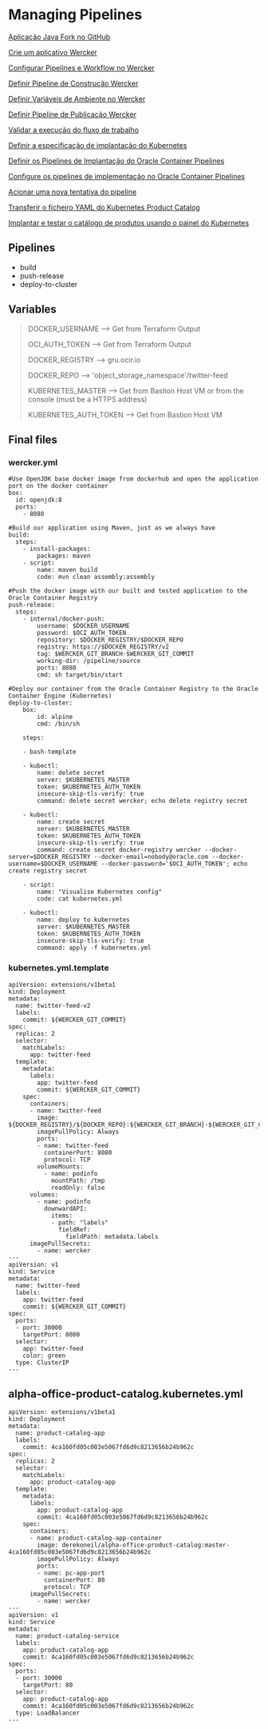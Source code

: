 # Managing Pipelines

[Aplicação Java Fork no GitHub](https://www.manula.com/manuals/hoshikawa-cristiano/devops-containers/1/pt/topic/passo-1-aplicacao-java-fork-no-github)

[Crie um aplicativo Wercker](https://www.manula.com/manuals/hoshikawa-cristiano/devops-containers/1/pt/topic/passo-3-crie-um-aplicativo-wercker)

[Configurar Pipelines e Workflow no Wercker](https://www.manula.com/manuals/hoshikawa-cristiano/devops-containers/1/pt/topic/passo-4-configurar-pipelines-e-workflow-no-wercker)

[Definir Pipeline de Construção Wercker](https://www.manula.com/manuals/hoshikawa-cristiano/devops-containers/1/pt/topic/passo-5-definir-pipeline-de-construcao-wercker)

[Definir Variáveis de Ambiente no Wercker](https://www.manula.com/manuals/hoshikawa-cristiano/devops-containers/1/pt/topic/passo-6-definir-variaveis-de-ambiente-no-wercker)

[Definir Pipeline de Publicação Wercker](https://www.manula.com/manuals/hoshikawa-cristiano/devops-containers/1/pt/topic/passo-7-definir-pipeline-de-publicacao-wercker)

[Validar a execução do fluxo de trabalho](https://www.manula.com/manuals/hoshikawa-cristiano/devops-containers/1/pt/topic/etapa-8-validar-a-execucao-do-fluxo-de-trabalho)

[Definir a especificação de implantação do Kubernetes](https://www.manula.com/manuals/hoshikawa-cristiano/devops-containers/1/pt/topic/passo-9-definir-a-especificacao-de-implantacao-do-kubernetes)

[Definir os Pipelines de Implantação do Oracle Container Pipelines](https://www.manula.com/manuals/hoshikawa-cristiano/devops-containers/1/pt/topic/passo-10-definir-os-pipelines-de-implantacao-do-wercker)

[Configure os pipelines de implementação no Oracle Container Pipelines](https://www.manula.com/manuals/hoshikawa-cristiano/devops-containers/1/pt/topic/passo-11-configure-os-pipelines-de-implementacao-no-wercker)

[Acionar uma nova tentativa do pipeline](https://www.manula.com/manuals/hoshikawa-cristiano/devops-containers/1/pt/topic/passo-13-acionar-uma-nova-tentativa-do-pipeline)

[Transferir o ficheiro YAML do Kubernetes Product Catalog](https://www.manula.com/manuals/hoshikawa-cristiano/devops-containers/1/pt/topic/passo-14-validar-a-implantacao)

[Implantar e testar o catálogo de produtos usando o painel do Kubernetes](https://www.manula.com/manuals/hoshikawa-cristiano/devops-containers/1/pt/topic/passo-16-implantar-e-testar-o-catalogo-de-produtos-usando-o-painel-do-kubernetes)

## Pipelines

* build
* push-release
* deploy-to-cluster

## Variables

> DOCKER_USERNAME --> Get from Terraform Output
>
> OCI_AUTH_TOKEN --> Get from Terraform Output
>
> DOCKER_REGISTRY --> gru.ocir.io
> 
> DOCKER_REPO --> 'object_storage_namespace'/twitter-feed
> 
> KUBERNETES_MASTER --> Get from Bastion Host VM or from the console (must be a HTTPS address)
> 
> KUBERNETES_AUTH_TOKEN --> Get from Bastion Host VM
>

## Final files

### wercker.yml

    #Use OpenJDK base docker image from dockerhub and open the application port on the docker container
    box:
      id: openjdk:8
      ports:
        - 8080

    #Build our application using Maven, just as we always have
    build:
      steps:
        - install-packages:
            packages: maven
        - script:
            name: maven build
            code: mvn clean assembly:assembly

    #Push the docker image with our built and tested application to the Oracle Container Registry
    push-release:
      steps:
        - internal/docker-push:
            username: $DOCKER_USERNAME
            password: $OCI_AUTH_TOKEN
            repository: $DOCKER_REGISTRY/$DOCKER_REPO
            registry: https://$DOCKER_REGISTRY/v2
            tag: $WERCKER_GIT_BRANCH-$WERCKER_GIT_COMMIT
            working-dir: /pipeline/source
            ports: 8080
            cmd: sh target/bin/start

    #Deploy our container from the Oracle Container Registry to the Oracle Container Engine (Kubernetes)
    deploy-to-cluster:
        box:
            id: alpine
            cmd: /bin/sh

        steps:

        - bash-template

        - kubectl:
            name: delete secret
            server: $KUBERNETES_MASTER
            token: $KUBERNETES_AUTH_TOKEN
            insecure-skip-tls-verify: true
            command: delete secret wercker; echo delete registry secret

        - kubectl:
            name: create secret
            server: $KUBERNETES_MASTER
            token: $KUBERNETES_AUTH_TOKEN
            insecure-skip-tls-verify: true
            command: create secret docker-registry wercker --docker-server=$DOCKER_REGISTRY --docker-email=nobody@oracle.com --docker-username=$DOCKER_USERNAME --docker-password='$OCI_AUTH_TOKEN'; echo create registry secret

        - script:
            name: "Visualise Kubernetes config"
            code: cat kubernetes.yml

        - kubectl:
            name: deploy to kubernetes
            server: $KUBERNETES_MASTER
            token: $KUBERNETES_AUTH_TOKEN
            insecure-skip-tls-verify: true
            command: apply -f kubernetes.yml

### kubernetes.yml.template

    apiVersion: extensions/v1beta1
    kind: Deployment
    metadata:
      name: twitter-feed-v2
      labels:
        commit: ${WERCKER_GIT_COMMIT}
    spec:
      replicas: 2
      selector:
        matchLabels:
          app: twitter-feed
      template:
        metadata:
          labels:
            app: twitter-feed
            commit: ${WERCKER_GIT_COMMIT}
        spec:
          containers:
          - name: twitter-feed
            image: ${DOCKER_REGISTRY}/${DOCKER_REPO}:${WERCKER_GIT_BRANCH}-${WERCKER_GIT_COMMIT}
            imagePullPolicy: Always
            ports:
            - name: twitter-feed
              containerPort: 8080
              protocol: TCP
            volumeMounts:
              - name: podinfo
                mountPath: /tmp
                readOnly: false
          volumes:
            - name: podinfo
              downwardAPI:
                items:
                - path: "labels"
                  fieldRef:
                    fieldPath: metadata.labels
          imagePullSecrets:
            - name: wercker
    ---
    apiVersion: v1
    kind: Service
    metadata:
      name: twitter-feed
      labels:
        app: twitter-feed
        commit: ${WERCKER_GIT_COMMIT}
    spec:
      ports:
      - port: 30000
        targetPort: 8080
      selector:
        app: twitter-feed
        color: green
      type: ClusterIP
    ---

## alpha-office-product-catalog.kubernetes.yml

    apiVersion: extensions/v1beta1
    kind: Deployment
    metadata:
      name: product-catalog-app
      labels:
        commit: 4ca160fd05c003e5067fd6d9c8213656b24b962c
    spec:
      replicas: 2
      selector:
        matchLabels:
          app: product-catalog-app
      template:
        metadata:
          labels:
            app: product-catalog-app
            commit: 4ca160fd05c003e5067fd6d9c8213656b24b962c
        spec:
          containers:
          - name: product-catalog-app-container
            image: derekoneil/alpha-office-product-catalog:master-4ca160fd05c003e5067fd6d9c8213656b24b962c
            imagePullPolicy: Always
            ports:
            - name: pc-app-port
              containerPort: 80
              protocol: TCP
          imagePullSecrets:
            - name: wercker
    ---
    apiVersion: v1
    kind: Service
    metadata:
      name: product-catalog-service
      labels:
        app: product-catalog-app
        commit: 4ca160fd05c003e5067fd6d9c8213656b24b962c
    spec:
      ports:
      - port: 30000
        targetPort: 80
      selector:
        app: product-catalog-app
        commit: 4ca160fd05c003e5067fd6d9c8213656b24b962c
      type: LoadBalancer
    ---
